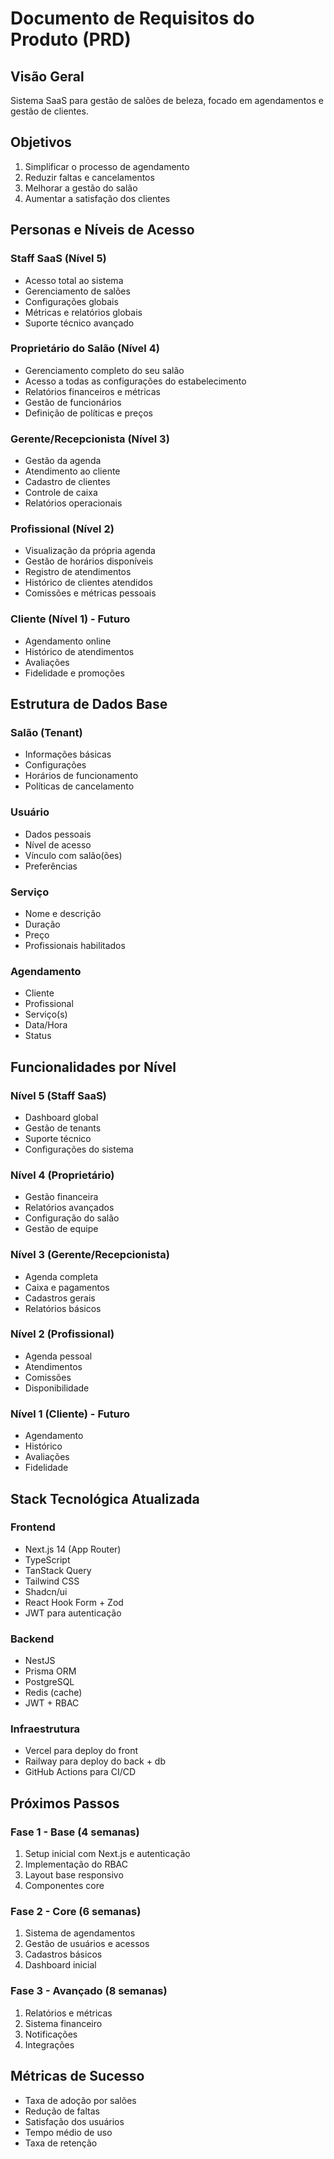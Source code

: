 # Documento de Requisitos do Produto (PRD)

## Visão Geral

Sistema SaaS para gestão de salões de beleza, focado em agendamentos e gestão de clientes.

## Objetivos

1. Simplificar o processo de agendamento
2. Reduzir faltas e cancelamentos
3. Melhorar a gestão do salão
4. Aumentar a satisfação dos clientes

## Personas e Níveis de Acesso

### Staff SaaS (Nível 5)

- Acesso total ao sistema
- Gerenciamento de salões
- Configurações globais
- Métricas e relatórios globais
- Suporte técnico avançado

### Proprietário do Salão (Nível 4)

- Gerenciamento completo do seu salão
- Acesso a todas as configurações do estabelecimento
- Relatórios financeiros e métricas
- Gestão de funcionários
- Definição de políticas e preços

### Gerente/Recepcionista (Nível 3)

- Gestão da agenda
- Atendimento ao cliente
- Cadastro de clientes
- Controle de caixa
- Relatórios operacionais

### Profissional (Nível 2)

- Visualização da própria agenda
- Gestão de horários disponíveis
- Registro de atendimentos
- Histórico de clientes atendidos
- Comissões e métricas pessoais

### Cliente (Nível 1) - Futuro

- Agendamento online
- Histórico de atendimentos
- Avaliações
- Fidelidade e promoções

## Estrutura de Dados Base

### Salão (Tenant)

- Informações básicas
- Configurações
- Horários de funcionamento
- Políticas de cancelamento

### Usuário

- Dados pessoais
- Nível de acesso
- Vínculo com salão(ões)
- Preferências

### Serviço

- Nome e descrição
- Duração
- Preço
- Profissionais habilitados

### Agendamento

- Cliente
- Profissional
- Serviço(s)
- Data/Hora
- Status

## Funcionalidades por Nível

### Nível 5 (Staff SaaS)

- Dashboard global
- Gestão de tenants
- Suporte técnico
- Configurações do sistema

### Nível 4 (Proprietário)

- Gestão financeira
- Relatórios avançados
- Configuração do salão
- Gestão de equipe

### Nível 3 (Gerente/Recepcionista)

- Agenda completa
- Caixa e pagamentos
- Cadastros gerais
- Relatórios básicos

### Nível 2 (Profissional)

- Agenda pessoal
- Atendimentos
- Comissões
- Disponibilidade

### Nível 1 (Cliente) - Futuro

- Agendamento
- Histórico
- Avaliações
- Fidelidade

## Stack Tecnológica Atualizada

### Frontend

- Next.js 14 (App Router)
- TypeScript
- TanStack Query
- Tailwind CSS
- Shadcn/ui
- React Hook Form + Zod
- JWT para autenticação

### Backend

- NestJS
- Prisma ORM
- PostgreSQL
- Redis (cache)
- JWT + RBAC

### Infraestrutura

- Vercel para deploy do front
- Railway para deploy do back + db
- GitHub Actions para CI/CD

## Próximos Passos

### Fase 1 - Base (4 semanas)

1. Setup inicial com Next.js e autenticação
2. Implementação do RBAC
3. Layout base responsivo
4. Componentes core

### Fase 2 - Core (6 semanas)

1. Sistema de agendamentos
2. Gestão de usuários e acessos
3. Cadastros básicos
4. Dashboard inicial

### Fase 3 - Avançado (8 semanas)

1. Relatórios e métricas
2. Sistema financeiro
3. Notificações
4. Integrações

## Métricas de Sucesso

- Taxa de adoção por salões
- Redução de faltas
- Satisfação dos usuários
- Tempo médio de uso
- Taxa de retenção
